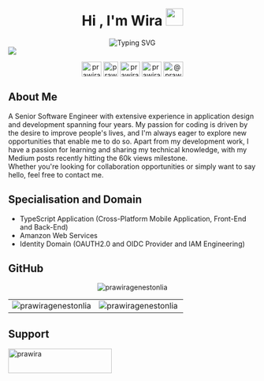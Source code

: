 <h1 align="center"><b>Hi , I'm Wira </b><img src="https://media.giphy.com/media/hvRJCLFzcasrR4ia7z/giphy.gif" width="35"></h1>

<div align="center">
<img src="https://readme-typing-svg.demolab.com?font=Monospaces&weight=500&size=18&duration=3000&pause=500&color=2477F7&center=true&vCenter=true&multiline=true&width=435&height=36&lines=Senior+Software+Engineer;TypeScript+Specialist;Problem+Solver" alt="Typing SVG" />
</div>

<img src="https://user-images.githubusercontent.com/73097560/115834477-dbab4500-a447-11eb-908a-139a6edaec5c.gif">

<!-- <p align="left"> <img src="https://komarev.com/ghpvc/?username=prawiragenestonlia&label=Profile%20views&color=0e75b6&style=flat" alt="prawiragenestonlia" /> </p> -->

<p align="center">
<a href="https://twitter.com/prawirapeacee" target="blank"><img align="center" src="https://raw.githubusercontent.com/rahuldkjain/github-profile-readme-generator/master/src/images/icons/Social/twitter.svg" alt="prawirapeacee" height="30" width="40" /></a>
<a href="https://www.threads.net/@prawira.g_" target="blank"><img align="center" src="https://seeklogo.com/images/T/threads-by-instagram-logo-20008C5295-seeklogo.com.png" alt="prawira.g_" height="30" width="30" /></a>
<a href="https://linkedin.com/in/prawira-genestonlia" target="blank"><img align="center" src="https://raw.githubusercontent.com/rahuldkjain/github-profile-readme-generator/master/src/images/icons/Social/linked-in-alt.svg" alt="prawira-genestonlia" height="30" width="40" /></a>
<a href="https://instagram.com/prawira.g_" target="blank"><img align="center" src="https://raw.githubusercontent.com/rahuldkjain/github-profile-readme-generator/master/src/images/icons/Social/instagram.svg" alt="prawira.g_" height="30" width="40" /></a>
<a href="https://medium.com/@prawira" target="blank"><img align="center" src="https://raw.githubusercontent.com/rahuldkjain/github-profile-readme-generator/master/src/images/icons/Social/medium.svg" alt="@prawira" height="30" width="40" /></a>
</p>

<h2>About Me</h2>
A Senior Software Engineer with extensive experience in application design and development spanning four years. My passion for coding is driven by the desire to improve people's lives, and I'm always eager to explore new opportunities that enable me to do so. Apart from my development work, I have a passion for learning and sharing my technical knowledge, with my Medium posts recently hitting the 60k views milestone.
<br>
Whether you're looking for collaboration opportunities or simply want to say hello, feel free to contact me.

<h2>Specialisation and Domain</h2>
<ul>
 <li>TypeScript Application (Cross-Platform Mobile Application, Front-End and Back-End)</li>
 <li>Amanzon Web Services</li>
 <li>Identity Domain (OAUTH2.0 and OIDC Provider and IAM Engineering)</li>
</ul>

<!-- <h2>Features</h2>
Text Here -->

<!-- <div>
<p><img align="left" src="https://github-readme-stats.vercel.app/api/pin/?username=PrawiraGenestonlia&repo=create-express-typescript-application&theme=github_dark" alt="prawiragenestonlia" /></p> 
</div> -->

<h2>GitHub</h2>
<div align="center" >
<img src="https://github-readme-streak-stats.herokuapp.com/?user=prawiragenestonlia&theme=github_dark" alt="prawiragenestonlia" />
</div>

<table align="center" border="0">
 <tr>
    <td><img align="center" src="https://github-readme-stats.vercel.app/api?username=prawiragenestonlia&show_icons=true&locale=en&theme=github_dark" alt="prawiragenestonlia" /></td>
    <td><img align="left" src="https://github-readme-stats.vercel.app/api/top-langs?username=prawiragenestonlia&show_icons=true&locale=en&layout=compact&theme=github_dark" alt="prawiragenestonlia" /></td>
 </tr>
</table>

<!-- <a href="https://github.com/ryo-ma/github-profile-trophy"><img src="https://github-profile-trophy.vercel.app/?username=prawiragenestonlia" alt="prawiragenestonlia" /> -->

<h2>Support</h2>
<p><a href="https://ko-fi.com/prawira"> <img align="left" src="https://cdn.ko-fi.com/cdn/kofi3.png?v=3" height="50" width="210" alt="prawira" /></a></p>
